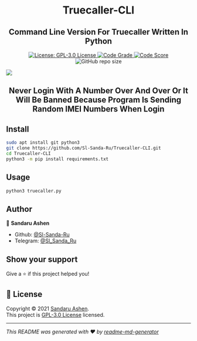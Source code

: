<h1 align="center">Truecaller-CLI</h1>
<h2 align="center">Command Line Version For Truecaller Written In Python</h2>
<p align="center">
  <a href="https://raw.githubusercontent.com/Sl-Sanda-Ru/Truecaller-CLI/main/LICENSE" target="_blank">
    <img alt="License: GPL-3.0 License" src="https://img.shields.io/github/license/Sl-Sanda-Ru/Truecaller-CLI?color=darkgreen" />
  </a>
  <a href="https://frontend.code-inspector.com/public/project/29027/Truecaller-CLI/dashboard" target="_blank">
    <img alt="Code Grade" src="https://www.code-inspector.com/project/29027/status/svg">
  </a>
  <a href="https://frontend.code-inspector.com/public/project/29027/Truecaller-CLI/dashboard" target="_blank">
    <img alt="Code Score" src="https://www.code-inspector.com/project/29027/score/svg">
  </a>
  <img alt="GitHub repo size" src="https://img.shields.io/github/repo-size/Sl-Sanda-Ru/Truecaller-CLI?color=green">
</p>
<img src="https://user-images.githubusercontent.com/68476573/133642083-a5396fdc-69b8-4d3d-99fc-39e1ffe4fef8.jpg"></img>
<h2 align="center"> Never Login With A Number Over And Over Or It Will Be Banned Because Program Is Sending Random IMEI Numbers When Login</h2>

## Install

```sh
sudo apt install git python3
git clone https://github.com/Sl-Sanda-Ru/Truecaller-CLI.git
cd Truecaller-CLI
python3 -m pip install requirements.txt
```

## Usage

```sh
python3 truecaller.py
```

## Author

👤 **Sandaru Ashen**

* Github: [@Sl-Sanda-Ru](https://github.com/Sl-Sanda-Ru)
* Telegram: [@Sl_Sanda_Ru](https://t.me/Sl_Sanda_Ru)


## Show your support

Give a ⭐️ if this project helped you!

## 📝 License

Copyright © 2021 [Sandaru Ashen](https://github.com/Sl-Sanda-Ru).<br />
This project is [GPL-3.0 License](https://raw.githubusercontent.com/Sl-Sanda-Ru/Truecaller-CLI/main/LICENSE) licensed.

***
_This README was generated with ❤️ by [readme-md-generator](https://github.com/kefranabg/readme-md-generator)_
